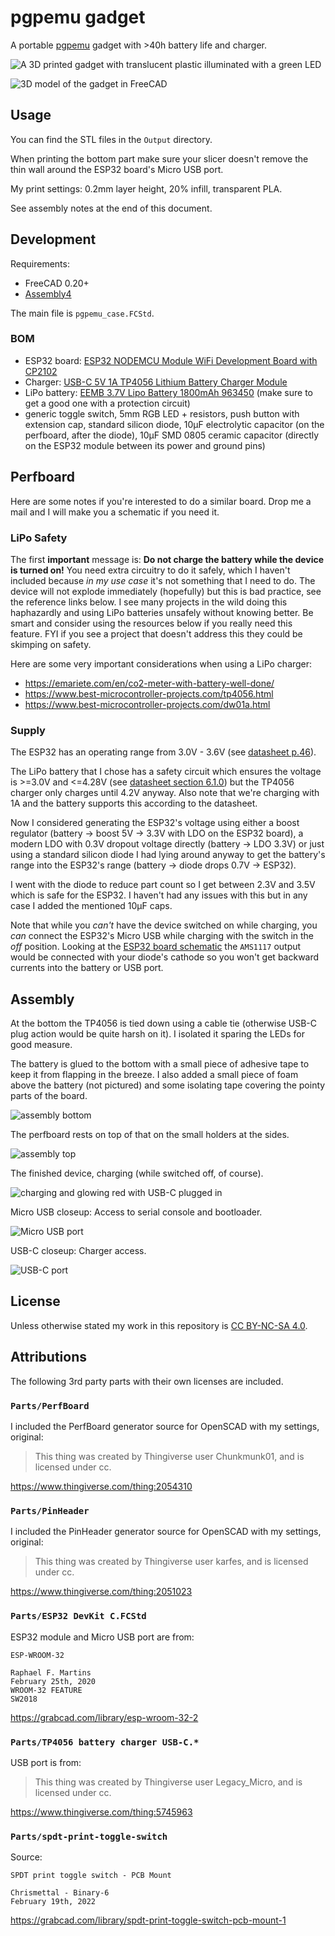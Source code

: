 # pgpemu gadget

A portable [pgpemu](https://github.com/spezifisch/pgpemu) gadget with >40h battery life and charger.

![A 3D printed gadget with translucent plastic illuminated with a green LED](./Images/shot-closed-green.jpg)

![3D model of the gadget in FreeCAD](./Images/pgpemu-case-whole.png)

## Usage

You can find the STL files in the `Output` directory.

When printing the bottom part make sure your slicer doesn't remove the thin wall around the ESP32 board's Micro USB port.

My print settings: 0.2mm layer height, 20% infill, transparent PLA.

See assembly notes at the end of this document.

## Development

Requirements:

- FreeCAD 0.20+
- [Assembly4](https://github.com/Zolko-123/FreeCAD_Assembly4)

The main file is `pgpemu_case.FCStd`.

### BOM

- ESP32 board: [ESP32 NODEMCU Module WiFi Development Board with CP2102](https://www.azdelivery.de/en/collections/nodemcu/products/esp32-developmentboard)
- Charger: [USB-C 5V 1A TP4056 Lithium Battery Charger Module](https://aliexpress.com/item/1005004654476348.html)
- LiPo battery: [EEMB 3.7V Lipo Battery 1800mAh 963450](https://www.aliexpress.com/item/1005003318811101.html) (make sure to get a good one with a protection circuit)
- generic toggle switch, 5mm RGB LED + resistors, push button with extension cap, standard silicon diode, 10µF electrolytic capacitor (on the perfboard, after the diode), 10µF SMD 0805 ceramic capacitor (directly on the ESP32 module between its power and ground pins)

## Perfboard

Here are some notes if you're interested to do a similar board. Drop me a mail and I will make you a schematic if you need it.

### LiPo Safety

The first **important** message is: **Do not charge the battery while the device is turned on!** You need extra circuitry to do it safely, which I haven't included because *in my use case* it's not something that I need to do. The device will not explode immediately (hopefully) but this is bad practice, see the reference links below. I see many projects in the wild doing this haphazardly and using LiPo batteries unsafely without knowing better. Be smart and consider using the resources below if you really need this feature. FYI if you see a project that doesn't address this they could be skimping on safety.

Here are some very important considerations when using a LiPo charger:

- <https://emariete.com/en/co2-meter-with-battery-well-done/>
- <https://www.best-microcontroller-projects.com/tp4056.html>
- <https://www.best-microcontroller-projects.com/dw01a.html>

### Supply

The ESP32 has an operating range from 3.0V - 3.6V (see [datasheet p.46](https://www.espressif.com/sites/default/files/documentation/esp32_datasheet_en.pdf)).

The LiPo battery that I chose has a safety circuit which ensures the voltage is >=3.0V and <=4.28V (see [datasheet section 6.1.0](https://ru.eemb.com/public/Download/Rechargeable-Lithium-Battery/Li-Polymer-Battery/Standard-Version/LP963450.pdf)) but the TP4056 charger only charges until 4.2V anyway. Also note that we're charging with 1A and the battery supports this according to the datasheet.

Now I considered generating the ESP32's voltage using either a boost regulator (battery -> boost 5V -> 3.3V with LDO on the ESP32 board), a modern LDO with 0.3V dropout voltage directly (battery -> LDO 3.3V) or just using a standard silicon diode I had lying around anyway to get the battery's range into the ESP32's range (battery -> diode drops 0.7V -> ESP32).

I went with the diode to reduce part count so I get between 2.3V and 3.5V which is safe for the ESP32. I haven't had any issues with this but in any case I added the mentioned 10µF caps.

Note that while you *can't* have the device switched on while charging, you *can* connect the ESP32's Micro USB while charging with the switch in the *off* position. Looking at the [ESP32 board schematic](https://cdn.shopify.com/s/files/1/1509/1638/files/ESP-32_NodeMCU_Developmentboard_Schematic_korr.pdf) the `AMS1117` output would be connected with your diode's cathode so you won't get backward currents into the battery or USB port.

## Assembly

At the bottom the TP4056 is tied down using a cable tie (otherwise USB-C plug action would be quite harsh on it). I isolated it sparing the LEDs for good measure.

The battery is glued to the bottom with a small piece of adhesive tape to keep it from flapping in the breeze. I also added a small piece of foam above the battery (not pictured) and some isolating tape covering the pointy parts of the board.

![assembly bottom](./Images/assembly-bottom.jpg)

The perfboard rests on top of that on the small holders at the sides.

![assembly top](./Images/assembly-top.jpg)

The finished device, charging (while switched off, of course).

![charging and glowing red with USB-C plugged in](./Images/shot-charging.jpg)

Micro USB closeup: Access to serial console and bootloader.

![Micro USB port](./Images/shot-micro.jpg)

USB-C closeup: Charger access.

![USB-C port](./Images/shot-usbc.jpg)

## License

Unless otherwise stated my work in this repository is [CC BY-NC-SA 4.0](https://creativecommons.org/licenses/by-nc-sa/4.0/).

## Attributions

The following 3rd party parts with their own licenses are included.

### `Parts/PerfBoard`

I included the PerfBoard generator source for OpenSCAD with my settings, original:

> This thing was created by Thingiverse user Chunkmunk01, and is licensed under cc.

<https://www.thingiverse.com/thing:2054310>

### `Parts/PinHeader`

I included the PinHeader generator source for OpenSCAD with my settings, original:

> This thing was created by Thingiverse user karfes, and is licensed under cc.

<https://www.thingiverse.com/thing:2051023>

### `Parts/ESP32 DevKit C.FCStd`

ESP32 module and Micro USB port are from:

```text
ESP-WROOM-32

Raphael F. Martins
February 25th, 2020
WROOM-32 FEATURE
SW2018
```

<https://grabcad.com/library/esp-wroom-32-2>

### `Parts/TP4056 battery charger USB-C.*`

USB port is from:

> This thing was created by Thingiverse user Legacy_Micro, and is licensed under cc.

<https://www.thingiverse.com/thing:5745963>

### `Parts/spdt-print-toggle-switch`

Source:

```text
SPDT print toggle switch - PCB Mount

Chrismettal - Binary-6
February 19th, 2022
```

<https://grabcad.com/library/spdt-print-toggle-switch-pcb-mount-1>
